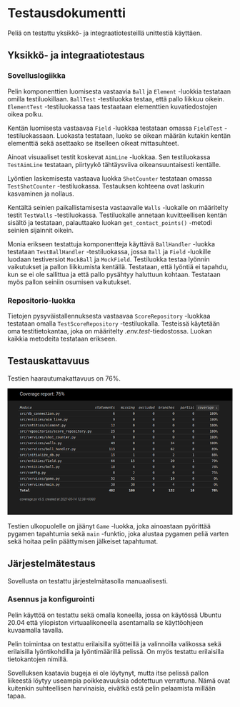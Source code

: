 # Testausdokumentti

Peliä on testattu yksikkö- ja integraatiotesteillä unittestiä käyttäen.

## Yksikkö- ja integraatiotestaus

### Sovelluslogiikka

Pelin komponenttien luomisesta vastaavia `Ball` ja `Element` -luokkia testataan omilla testiluokillaan. `BallTest` -testiluokka testaa, että pallo liikkuu oikein. `ElementTest` -testiluokassa taas testaataan elementtien kuvatiedostojen oikea polku.

Kentän luomisesta vastaavaa `Field` -luokkaa testataan omassa `FieldTest` -testiluokassaan. Luokasta testataan, luoko se oikean määrän kutakin kentän elementtiä sekä asettaako se itselleen oikeat mittasuhteet.

Ainoat visuaaliset testit koskevat `AimLine` -luokkaa. Sen testiluokassa `TestAimLine` testataan, piirtyykö tähtäysviiva oikeansuuntaisesti kentälle.

Lyöntien laskemisesta vastaava luokka `ShotCounter` testataan omassa `TestShotCounter` -testiluokassa. Testauksen kohteena ovat laskurin kasvaminen ja nollaus.

Kentältä seinien paikallistamisesta vastaavalle `Walls` -luokalle on määritelty testit `TestWalls` -testiluokassa. Testiluokalle annetaan kuvitteellisen kentän sisältö ja testataan, palauttaako luokan `get_contact_points()` -metodi seinien sijainnit oikein.

Monia erikseen testattuja komponentteja käyttävä `BallHandler` -luokka testataan `TestBallHandler` -testiluokassa, jossa `Ball` ja `Field` -luokille luodaan testiversiot `MockBall` ja `MockField`. Testiluokka testaa lyönnin vaikutukset ja pallon liikkumista kentällä. Testataan, että lyöntiä ei tapahdu, kun se ei ole sallittua ja että pallo pysähtyy haluttuun kohtaan. Testataan myös pallon seiniin osumisen vaikutukset.

### Repositorio-luokka

Tietojen pysyväistallennuksesta vastaavaa `ScoreRepository` -luokkaa testataan omalla `TestScoreRepository` -testiluokalla. Testeissä käytetään oma testitietokantaa, joka on määritelty _.env.test_-tiedostossa. Luokan kaikkia metodeita testataan erikseen.

## Testauskattavuus

Testien haarautumakattavuus on 76%.

![Coverage](./kuvat/coveragereport.png)

Testien ulkopuolelle on jäänyt `Game` -luokka, joka ainoastaan pyörittää pygamen tapahtumia sekä `main` -funktio, joka alustaa pygamen peliä varten sekä hoitaa pelin päättymisen jälkeiset tapahtumat.

## Järjestelmätestaus

Sovellusta on testattu järjestelmätasolla manuaalisesti.

### Asennus ja konfigurointi

Pelin käyttöä on testattu sekä omalla koneella, jossa on käytössä Ubuntu 20.04 että yliopiston virtuaalikoneella asentamalla se käyttöohjeen kuvaamalla tavalla.

Pelin toimintaa on testattu erilaisilla syötteillä ja valinnoilla valikossa sekä erilaisilla lyöntikohdilla ja lyöntimäärillä pelissä. On myös testattu erilaisilla tietokantojen nimillä.

Sovelluksen kaatavia bugeja ei ole löytynyt, mutta itse pelissä pallon liikeestä löytyy useampia poikkeavuuksia odotettuun verrattuna. Nämä ovat kuitenkin suhteellisen harvinaisia, eivätkä estä pelin pelaamista millään tapaa.
